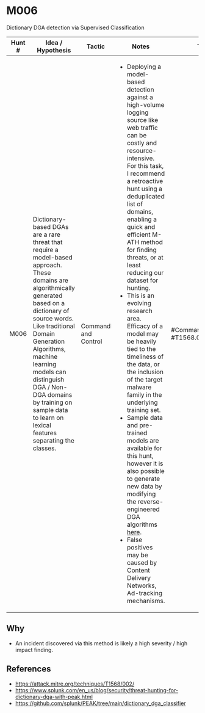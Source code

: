 # M006
Dictionary DGA detection via Supervised Classification

| Hunt # | Idea / Hypothesis                                                                                     | Tactic                       | Notes                                     | Tags                                   | **Submitter**      |  
|--------------|------------------------------------------------------------------------------------------------|------------------------------|-------------------------------------------|----------------------------------------|--------------------|
| M006         | Dictionary-based DGAs are a rare threat that require a model-based approach. These domains are algorithmically generated based on a dictionary of source words. Like traditional Domain Generation Algorithms, machine learning models can distinguish DGA / Non-DGA domains by training on sample data to learn on lexical features separating the classes. | Command and Control | <ul><li>Deploying a model-based detection against a high-volume logging source like web traffic can be costly and resource-intensive. For this task, I recommend a retroactive hunt using a deduplicated list of domains, enabling a quick and efficient M-ATH method for finding threats, or at least reducing our dataset for hunting.</br><li>This is an evolving research area. Efficacy of a model may be heavily tied to the timeliness of the data, or the inclusion of the target malware family in the underlying training set.</br><li>Sample data and pre-trained models are available for this hunt, however it is also possible to generate new data by modifying the reverse-engineered DGA algorithms [here](https://github.com/baderj/domain_generation_algorithms).</br><li>False positives may be caused by Content Delivery Networks, Ad-tracking mechanisms.  | #CommandandControl, #T1568.002, #DGA  |  [Ryan Fetterman](https://github.com/fetterm4n) 

## Why



- An incident discovered via this method is likely a high severity / high impact finding.


## References

- https://attack.mitre.org/techniques/T1568/002/
- https://www.splunk.com/en_us/blog/security/threat-hunting-for-dictionary-dga-with-peak.html
- https://github.com/splunk/PEAK/tree/main/dictionary_dga_classifier
  
